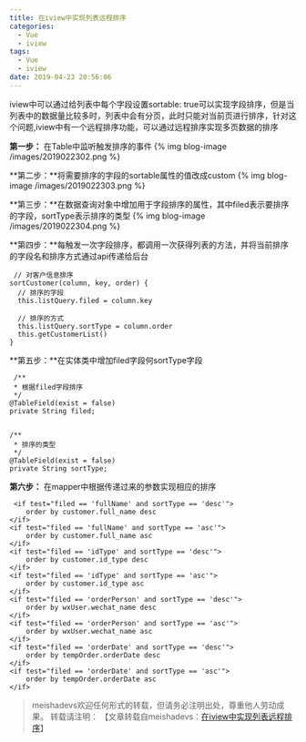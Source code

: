 ```yaml
---
title: 在iview中实现列表远程排序
categories:
  - Vue
  - iview
tags:
  - Vue
  - iview
date: 2019-04-23 20:56:06
---
```


iview中可以通过给列表中每个字段设置sortable: true可以实现字段排序，但是当列表中的数据量比较多时，列表中会有分页，此时只能对当前页进行排序，针对这个问题,iview中有一个远程排序功能，可以通过远程排序实现多页数据的排序
<!--more-->

**第一步：** 在Table中监听触发排序的事件
{% img blog-image /images/2019022302.png %}

**第二步：**将需要排序的字段的sortable属性的值改成custom
{% img blog-image /images/2019022303.png %}

**第三步：**在数据查询对象中增加用于字段排序的属性，其中filed表示要排序的字段，sortType表示排序的类型
{% img blog-image /images/2019022304.png %}

**第四步：**每触发一次字段排序，都调用一次获得列表的方法，并将当前排序的字段名和排序方式通过api传递给后台

	 // 对客户信息排序
	sortCustomer(column, key, order) {
	  // 排序的字段
	  this.listQuery.filed = column.key

	  // 排序的方式
	  this.listQuery.sortType = column.order
	  this.getCustomerList()
	}

**第五步：**在实体类中增加filed字段何sortType字段

	 /**
	 * 根据filed字段排序
	 */
	@TableField(exist = false)
	private String filed;


	/**
	 * 排序的类型
	 */
	@TableField(exist = false)
	private String sortType;

**第六步：** 在mapper中根据传递过来的参数实现相应的排序

	 <if test="filed == 'fullName' and sortType == 'desc'">
		order by customer.full_name desc
	</if>
	<if test="filed == 'fullName' and sortType == 'asc'">
		order by customer.full_name asc
	</if>
	<if test="filed == 'idType' and sortType == 'desc'">
		order by customer.id_type desc
	</if>
	<if test="filed == 'idType' and sortType == 'asc'">
		order by customer.id_type asc
	</if>
	<if test="filed == 'orderPerson' and sortType == 'desc'">
		order by wxUser.wechat_name desc
	</if>
	<if test="filed == 'orderPerson' and sortType == 'asc'">
		order by wxUser.wechat_name asc
	</if>
	<if test="filed == 'orderDate' and sortType == 'desc'">
		order by tempOrder.orderDate desc
	</if>
	<if test="filed == 'orderDate' and sortType == 'asc'">
		order by tempOrder.orderDate asc
	</if>

> meishadevs欢迎任何形式的转载，但请务必注明出处，尊重他人劳动成果。
转载请注明： 【文章转载自meishadevs：[在iview中实现列表远程排序](http://meishadevs.com/blog/在iview中实现列表远程排序/)】